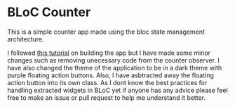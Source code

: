 # BLoC Counter

This is a simple counter app made using the bloc state management architecture.

I followed [this tutorial](https://bloclibrary.dev/#/fluttercountertutorial) on building the app but I have made some minor changes such as removing unecessary code from the counter observer. I have also changed the theme of the application to be in a dark theme with purple floating action buttons. Also, I have asbtracted away the floating action button into its own class. As I dont know the best practices for handling extracted widgets in BLoC yet if anyone has any advice please feel free to make an issue or pull request to help me understand it better.
